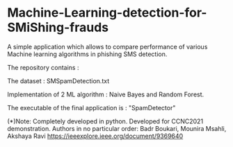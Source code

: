 # Machine-Learning-detection-for-SMiShing-frauds 

A simple application which allows to compare performance of various Machine learning algorithms in phishing SMS detection.

The repository contains :

The dataset : SMSpamDetection.txt

Implementation of 2 ML algorithm : Naive Bayes and Random Forest.

The executable of the final application is : "SpamDetector"

(*)Note: Completely developed in python.
Developed for CCNC2021 demonstration. Authors in no particular order: Badr Boukari, Mounira Msahli, Akshaya Ravi
https://ieeexplore.ieee.org/document/9369640
